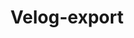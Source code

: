 ---
# Featured tags need to have either the `list` or `grid` layout (PRO only).
layout: list

# The title of the tag's page.
title: Velog-export

# The name of the tag, used in a post's front matter (e.g. tags: [<slug>]).
slug: velog-export

# (Optional) Write a short (~150 characters) description of this featured tag.
description: >
  Velog 전체 글 다운로드 기능 
  
# (Optional) You can disable grouping posts by date.
# no_groups: true

# Exclude this example category from the sitemap.
# DON'T USE THIS SETTING IN YOUR CATEGORIES!
sitemap: false
---